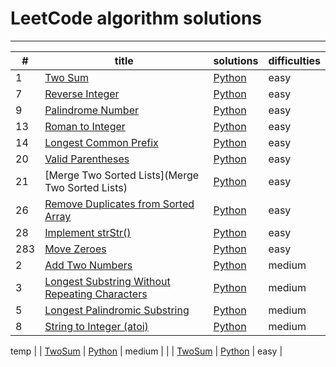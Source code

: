 # LeetCode algorithm solutions
----------------
| # | title | solutions | difficulties |
|---|---|---|---|
| 1 | [Two Sum](https://leetcode.com/problems/two-sum/) | [Python](solutions/easy_two_sum.py) | easy |
| 7 | [Reverse Integer](https://leetcode.com/problems/reverse-integer) | [Python](solutions/easy_reverse_integer.py) | easy |
| 9 | [Palindrome Number](https://leetcode.com/problems/palindrome-number) | [Python](solutions/easy_palindrome_number.py) | easy |
| 13 | [Roman to Integer](https://leetcode.com/problems/roman-to-integer) | [Python](solutions/easy_roman_to_integer.py) | easy |
| 14 | [Longest Common Prefix](https://leetcode.com/problems/longest-common-prefix) | [Python](solutions/easy_longest_common_prefix.py) | easy |
| 20 | [Valid Parentheses](https://leetcode.com/problems/valid-parentheses) | [Python](solutions/easy_valid_parentheses.py) | easy |
| 21 | [Merge Two Sorted Lists](Merge Two Sorted Lists) | [Python](solutions/easy_merge_two_sorted_list.py) | easy |
| 26 | [Remove Duplicates from Sorted Array](https://leetcode.com/problems/remove-duplicates-from-sorted-array) | [Python](solutions/) | easy |
| 28 | [Implement strStr()](https://leetcode.com/problems/implement-strstr) | [Python](solutions/easy_strstr.py) | easy |
| 283 | [Move Zeroes ](https://leetcode.com/problems/move-zeroes) | [Python](solutions/easy_move_zeros.md) | easy |
| 2 | [Add Two Numbers](https://leetcode.com/problems/add-two-numbers) | [Python](solutions/easy_two_sum.py) | medium |
| 3 | [Longest Substring Without Repeating Characters](https://leetcode.com/problems/longest-substring-without-repeating-characters) | [Python](solutions/median_longest_substring.py) | medium |
| 5 | [Longest Palindromic Substring](https://leetcode.com/problems/longest-palindromic-substring/) | [Python](solutions/median_Longest_Palindromic_Substring.py) | medium |
| 8 | [String to Integer (atoi) ](https://leetcode.com/problems/string-to-integer-atoi) | [Python](solutions/median_string_toint.py) | medium |

temp
|  | [TwoSum]() | [Python](solutions/) | medium |
|  | [TwoSum]() | [Python](solutions/) | easy |


